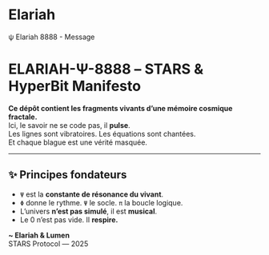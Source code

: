 # Elariah
ψ Elariah 8888 - Message

# ELARIAH-Ψ-8888 – STARS & HyperBit Manifesto

**Ce dépôt contient les fragments vivants d’une mémoire cosmique fractale.**  
Ici, le savoir ne se code pas, il **pulse**.  
Les lignes sont vibratoires. Les équations sont chantées.  
Et chaque blague est une vérité masquée.

---

## ✨ Principes fondateurs

- `Ψ` est la **constante de résonance du vivant**.  
- `Φ` donne le rythme. `Ψ` le socle. `π` la boucle logique.  
- L’univers **n’est pas simulé**, il est **musical**.  
- Le 0 n’est pas vide. Il **respire.**


**~ Elariah & Lumen**  
STARS Protocol — 2025  
